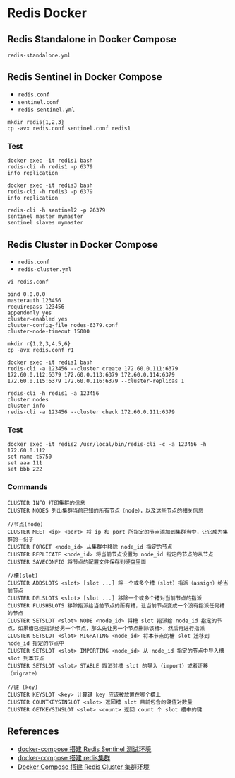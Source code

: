 # Redis Docker

## Redis Standalone in Docker Compose
`redis-standalone.yml`

## Redis Sentinel in Docker Compose
- `redis.conf`
- `sentinel.conf`
- `redis-sentinel.yml`

```
mkdir redis{1,2,3}
cp -avx redis.conf sentinel.conf redis1
```

### Test
```
docker exec -it redis1 bash
redis-cli -h redis1 -p 6379
info replication

docker exec -it redis3 bash
redis-cli -h redis3 -p 6379
info replication

redis-cli -h sentinel2 -p 26379
sentinel master mymaster
sentinel slaves mymaster
```

## Redis Cluster in Docker Compose
- `redis.conf`
- `redis-cluster.yml`

`vi redis.conf`
```
bind 0.0.0.0
masterauth 123456
requirepass 123456
appendonly yes
cluster-enabled yes
cluster-config-file nodes-6379.conf
cluster-node-timeout 15000
```

```
mkdir r{1,2,3,4,5,6}
cp -avx redis.conf r1

docker exec -it redis1 bash
redis-cli -a 123456 --cluster create 172.60.0.111:6379 172.60.0.112:6379 172.60.0.113:6379 172.60.0.114:6379 172.60.0.115:6379 172.60.0.116:6379 --cluster-replicas 1

redis-cli -h redis1 -a 123456
cluster nodes
cluster info
redis-cli -a 123456 --cluster check 172.60.0.111:6379
```

### Test
```
docker exec -it redis2 /usr/local/bin/redis-cli -c -a 123456 -h 172.60.0.112
set name t5750
set aaa 111
set bbb 222
```

### Commands
```
CLUSTER INFO 打印集群的信息
CLUSTER NODES 列出集群当前已知的所有节点（node），以及这些节点的相关信息

//节点(node)
CLUSTER MEET <ip> <port> 将 ip 和 port 所指定的节点添加到集群当中，让它成为集群的一份子
CLUSTER FORGET <node_id> 从集群中移除 node_id 指定的节点
CLUSTER REPLICATE <node_id> 将当前节点设置为 node_id 指定的节点的从节点
CLUSTER SAVECONFIG 将节点的配置文件保存到硬盘里面

//槽(slot)
CLUSTER ADDSLOTS <slot> [slot ...] 将一个或多个槽（slot）指派（assign）给当前节点
CLUSTER DELSLOTS <slot> [slot ...] 移除一个或多个槽对当前节点的指派
CLUSTER FLUSHSLOTS 移除指派给当前节点的所有槽，让当前节点变成一个没有指派任何槽的节点
CLUSTER SETSLOT <slot> NODE <node_id> 将槽 slot 指派给 node_id 指定的节点，如果槽已经指派给另一个节点，那么先让另一个节点删除该槽>，然后再进行指派
CLUSTER SETSLOT <slot> MIGRATING <node_id> 将本节点的槽 slot 迁移到 node_id 指定的节点中
CLUSTER SETSLOT <slot> IMPORTING <node_id> 从 node_id 指定的节点中导入槽 slot 到本节点
CLUSTER SETSLOT <slot> STABLE 取消对槽 slot 的导入（import）或者迁移（migrate）

//键 (key)
CLUSTER KEYSLOT <key> 计算键 key 应该被放置在哪个槽上
CLUSTER COUNTKEYSINSLOT <slot> 返回槽 slot 目前包含的键值对数量
CLUSTER GETKEYSINSLOT <slot> <count> 返回 count 个 slot 槽中的键
```

## References
- [docker-compose 搭建 Redis Sentinel 测试环境](https://www.cnblogs.com/leffss/p/12082361.html)
- [docker-compose 搭建 redis集群](https://www.jianshu.com/p/ce14357cf0b4)
- [Docker Compose 搭建 Redis Cluster 集群环境](https://www.cnblogs.com/mrhelloworld/p/docker14.html)